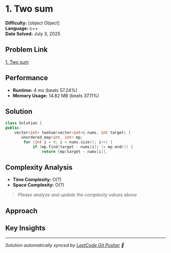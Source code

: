 # 1. Two sum

**Difficulty:** [object Object]  
**Language:** c++  
**Date Solved:** July 3, 2025

## Problem Link
[1. Two sum](https://leetcode.com/problems/two-sum/submissions/1685357807/)

## Performance
- **Runtime:** 4 ms (beats 57.24%)
- **Memory Usage:** 14.82 MB (beats 37.11%)

## Solution
```cpp
class Solution {
public:
    vector<int> twoSum(vector<int>& nums, int target) {
       unordered_map<int, int> mp;
        for (int i = 0; i < nums.size(); i++) {
            if (mp.find(target - nums[i]) != mp.end()) {
                return {mp[target - nums[i]],
```

## Complexity Analysis
- **Time Complexity:** O(?)
- **Space Complexity:** O(?)

> *Please analyze and update the complexity values above*

## Approach
<!-- Describe your approach here -->

## Key Insights
<!-- Add key insights or lessons learned -->

---
*Solution automatically synced by [LeetCode Git Pusher](https://github.com) 🚀*
